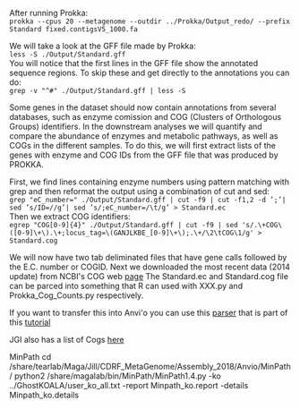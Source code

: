 After running Prokka:  
`prokka --cpus 20 --metagenome --outdir ../Prokka/Output_redo/ --prefix Standard fixed.contigsV5_1000.fa`

We will take a look at the GFF file made by Prokka:  
`less -S ./Output/Standard.gff`  
You will notice that the first lines in the GFF file show the annotated sequence regions. To skip these and get directly to the annotations you can do:  
`grep -v "^#" ./Output/Standard.gff | less -S`  

Some genes in the dataset should now contain annotations from several databases, such as enzyme comission and COG (Clusters of Orthologous Groups) identifiers. In the downstream analyses we will quantify and compare the abundance of enzymes and metabolic pathways, as well as COGs in the different samples. To do this, we will first extract lists of the genes with enzyme and COG IDs from the GFF file that was produced by PROKKA.

First, we find lines containing enzyme numbers using pattern matching with grep and then reformat the output using a combination of cut and sed:  
`grep "eC_number=" ./Output/Standard.gff | cut -f9 | cut -f1,2 -d ’;’| sed ’s/ID=//g’| sed ’s/;eC_number=/\t/g’ > Standard.ec`  
Then we extract COG identifiers:  
`egrep "COG[0-9]{4}" ./Output/Standard.gff | cut -f9 | sed 's/.\+COG\([0-9]\+\).\+;locus_tag=\(GANJLKBE_[0-9]\+\);.\+/\2\tCOG\1/g' > Standard.cog`  

We will now have two tab deliminated files that have gene calls followed by the E.C. number or COGID.
Next we downloaded the most recent data (2014 update) from NCBI's COG web [page](https://www.ncbi.nlm.nih.gov/COG/)
The Standard.ec and Standard.cog file can be parced into something that R can used with XXX.py and Prokka_Cog_Counts.py respectively. 

If you want to transfer this into Anvi'o you can use this [parser](https://github.com/karkman/gff_parser)
that is part of this [tutorial](http://merenlab.org/2017/05/18/working-with-prokka/)  

JGI also has a list of Cogs [here](https://img.jgi.doe.gov/cgi-bin/m/main.cgi?section=FindFunctions&page=cogid2cat)

MinPath
cd /share/tearlab/Maga/Jill/CDRF_MetaGenome/Assembly_2018/Anvio/MinPath/
python2 /share/magalab/bin/MinPath/MinPath1.4.py -ko ../GhostKOALA/user_ko_all.txt -report Minpath_ko.report -details Minpath_ko.details
